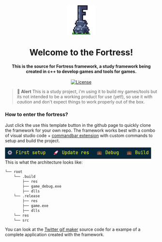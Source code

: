 <p align="center">
<img width="96" src="res/icon/icon.png" style="image-rendering: pixelated; "alt=" Fortress logo">
</p>

<h1 align="center">Welcome to the Fortress!</h1>

<h4 align="center">This is the source for Fortress framework, a study framework being created in c++ to develop games and tools for games.</h4>

<p align="center">
<a href="LICENSE"><img src="https://img.shields.io/github/license/bigasdev/fortress_framework.svg" alt="License"></a>
</p>

> 🚨 **Alert** This is a study project, i'm using it to build my games/tools but its not intended to be a working product for use (yet!), so use it with _caution_ and don't expect things to work properly out of the box.

### How to enter the fortress?

Just click the use this template button in the github page to quickly clone the framework for your own repo. The framework works best with a combo of visual studio code + [commandbar extension](https://marketplace.visualstudio.com/items?itemName=gsppvo.vscode-commandbar) with custom commands to setup and build the project.

![command-bar](media/commandbar.png)
This is what the architecture looks like:

```
└── root
    └── .build
        ├── res
        ├── game_debug.exe
        ├── dlls
    └── .release
        ├── res
        ├── game.exe
        ├── dlls
    └── res
    └── src
```

You can look at the [Twitter gif maker](https://github.com/bigasdev/Twitter-Gif-Maker) source code for a exampe of a complete application created with the framework.
